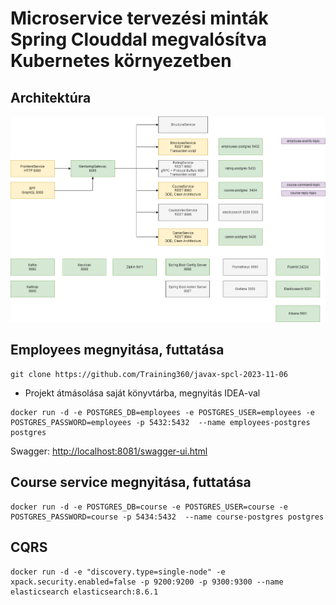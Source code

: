 # Microservice tervezési minták Spring Clouddal megvalósítva Kubernetes környezetben 

## Architektúra

![Architektúra](architektura-abra.png)

## Employees megnyitása, futtatása

```shell
git clone https://github.com/Training360/javax-spcl-2023-11-06
```

* Projekt átmásolása saját könyvtárba, megnyitás IDEA-val

```shell
docker run -d -e POSTGRES_DB=employees -e POSTGRES_USER=employees -e POSTGRES_PASSWORD=employees -p 5432:5432  --name employees-postgres postgres
```

Swagger: [http://localhost:8081/swagger-ui.html](http://localhost:8081/swagger-ui.html)

## Course service megnyitása, futtatása

```shell
docker run -d -e POSTGRES_DB=course -e POSTGRES_USER=course -e POSTGRES_PASSWORD=course -p 5434:5432  --name course-postgres postgres
```

## CQRS

```shell
docker run -d -e "discovery.type=single-node" -e xpack.security.enabled=false -p 9200:9200 -p 9300:9300 --name elasticsearch elasticsearch:8.6.1
```
